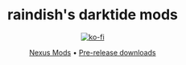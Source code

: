 <h1 align=center>raindish's darktide mods</h1>
<p align=center>
  <a href="https://ko-fi.com/P5P44MNYZ">
    <img src="https://ko-fi.com/img/githubbutton_sm.svg" alt="ko-fi" />
  </a>
</p>
<p align=center>
  <a href="https://next.nexusmods.com/profile/dnrvs/mods">Nexus Mods</a>
  &bullet;
  <a href="https://github.com/danreeves/darktide-mods/issues/107">Pre-release downloads</a>
</p>
